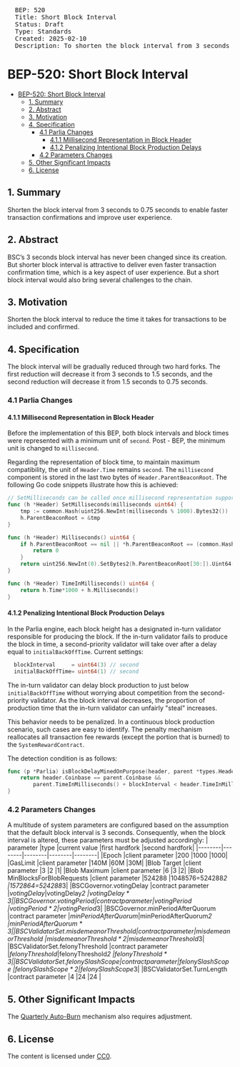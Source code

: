<pre>
  BEP: 520
  Title: Short Block Interval
  Status: Draft
  Type: Standards
  Created: 2025-02-10
  Description: To shorten the block interval from 3 seconds to 0.75 seconds.
</pre>

# BEP-520: Short Block Interval
- [BEP-520: Short Block Interval](#bep-520-short-block-interval)
  - [1. Summary](#1-summary)
  - [2. Abstract](#2-abstract)
  - [3. Motivation](#3-motivation)
  - [4. Specification](#4-specification)
    - [4.1 Parlia Changes](#41-parlia-changes)
      - [4.1.1 Millisecond Representation in Block Header](#411-millisecond-representation-in-block-header)
      - [4.1.2 Penalizing Intentional Block Production Delays](#412-penalizing-intentional-block-production-delays)
    - [4.2 Parameters Changes](#42-parameters-changes)
  - [5. Other Significant Impacts](#5-other-significant-impacts)
  - [6. License](#6-license)

## 1. Summary
Shorten the block interval from 3 seconds to 0.75 seconds to enable faster transaction confirmations and improve user experience.

## 2. Abstract
BSC’s 3 seconds block interval has never been changed since its creation. But shorter block interval is attractive to deliver even faster transaction confirmation time, which is a key aspect of user experience. But a short block interval would also bring several challenges to the chain.

## 3. Motivation
Shorten the block interval to reduce the time it takes for transactions to be included and confirmed.

## 4. Specification
The block interval will be gradually reduced through two hard forks. The first reduction will decrease it from 3 seconds to 1.5 seconds, and the second reduction will decrease it from 1.5 seconds to 0.75 seconds.
### 4.1 Parlia Changes
#### 4.1.1 Millisecond Representation in Block Header
Before the implementation of this BEP, both block intervals and block times were represented with a minimum unit of `second`. Post - BEP, the minimum unit is changed to `millisecond`.

Regarding the representation of block time, to maintain maximum compatibility, the unit of `Header.Time` remains `second`. The `millisecond` component is stored in the last two bytes of `Header.ParentBeaconRoot`. The following Go code snippets illustrate how this is achieved:
```Go
// SetMilliseconds can be called once millisecond representation supported
func (h *Header) SetMilliseconds(milliseconds uint64) {
	tmp := common.Hash(uint256.NewInt(milliseconds % 1000).Bytes32())
	h.ParentBeaconRoot = &tmp
}

func (h *Header) Milliseconds() uint64 {
	if h.ParentBeaconRoot == nil || *h.ParentBeaconRoot == (common.Hash{}) {
		return 0
	}
	return uint256.NewInt(0).SetBytes2(h.ParentBeaconRoot[30:]).Uint64()
}

func (h *Header) TimeInMilliseconds() uint64 {
	return h.Time*1000 + h.Milliseconds()
}
```

#### 4.1.2 Penalizing Intentional Block Production Delays
In the Parlia engine, each block height has a designated in-turn validator responsible for producing the block. If the in-turn validator fails to produce the block in time, a second-priority validator will take over after a delay equal to `initialBackOffTime`.
Current settings:
```Go
  blockInterval     = uint64(3) // second
  initialBackOffTime= uint64(1) // second
```
The in-turn validator can delay block production to just below `initialBackOffTime` without worrying about competition from the second-priority validator. As the block interval decreases, the proportion of production time that the in-turn validator can unfairly "steal" increases.

This behavior needs to be penalized. In a continuous block production scenario, such cases are easy to identify. The penalty mechanism reallocates all transaction fee rewards (except the portion that is burned) to the `SystemRewardContract`.

The detection condition is as follows:
```Go
func (p *Parlia) isBlockDelayMinedOnPurpose(header, parent *types.Header) {
    return header.Coinbase == parent.Coinbase &&
        parent.TimeInMilliseconds() + blockInterval < header.TimeInMilliseconds()
}
```

### 4.2 Parameters Changes
A multitude of system parameters are configured based on the assumption that the default block interval is 3 seconds. Consequently, when the block interval is altered, these parameters must be adjusted accordingly:
| parameter |type |current value  |first hardfork |second hardfork|
|--------|--------|--------|--------|--------|
|Epoch  |client parameter |200  |1000 |1000|
|GasLimit |client parameter |140M |60M |30M|
|Blob Target  |client parameter |3  |2  |1|
|Blob Maximum |client parameter |6  |3  |2|
|Blob MinBlocksForBlobRequests  |client parameter |524288 |1048576=524288*2 |1572864=524288*3|
|BSCGovernor.votingDelay  |contract parameter |$votingDelay |$votingDelay*2  |$votingDelay*3|
|BSCGovernor.votingPeriod |contract parameter |$votingPeriod  |$votingPeriod*2 |$votingPeriod*3|
|BSCGovernor.minPeriodAfterQuorum |contract parameter |$minPeriodAfterQuorum  |$minPeriodAfterQuorum*2 |$minPeriodAfterQuorum*3 |
|BSCValidatorSet.misdemeanorThreshold |contract parameter |$misdemeanorThreshold  |$misdemeanorThreshold*2 |$misdemeanorThreshold*3|
|BSCValidatorSet.felonyThreshold  |contract parameter |$felonyThreshold  |$felonyThreshold*2  |$felonyThreshold*3|
|BSCValidatorSet.felonySlashScope |contract parameter |$felonySlashScope  |$felonySlashScope*2 |$felonySlashScope*3|
|BSCValidatorSet.TurnLength  |contract parameter |4  |24  |24  |

## 5. Other Significant Impacts
The [Quarterly Auto-Burn](https://www.bnbburn.info/) mechanism also requires adjustment.

## 6. License
The content is licensed under [CC0](https://creativecommons.org/publicdomain/zero/1.0/).
